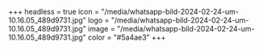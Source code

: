 +++
headless = true
icon = "/media/whatsapp-bild-2024-02-24-um-10.16.05_489d9731.jpg"
logo = "/media/whatsapp-bild-2024-02-24-um-10.16.05_489d9731.jpg"
image = "/media/whatsapp-bild-2024-02-24-um-10.16.05_489d9731.jpg"
color = "#5a4ae3"
+++
